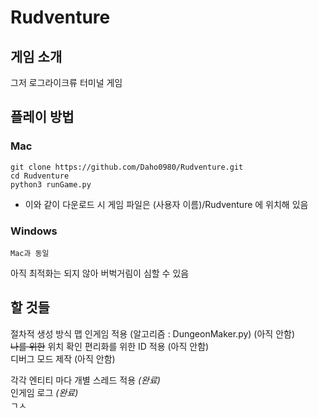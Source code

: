 # Rudventure

## 게임 소개
그저 로그라이크류 터미널 게임   
   
## 플레이 방법   
### Mac   
```
git clone https://github.com/Daho0980/Rudventure.git
cd Rudventure
python3 runGame.py
```
- 이와 같이 다운로드 시 게임 파일은 (사용자 이름)/Rudventure 에 위치해 있음

### Windows   
```
Mac과 동일
```
아직 최적화는 되지 않아 버벅거림이 심할 수 있음

## 할 것들   
절차적 생성 방식 맵 인게임 적용 (알고리즘 : DungeonMaker.py) (아직 안함)   
~~나를 위한~~ 위치 확인 편리화를 위한 ID 적용 (아직 안함)   
디버그 모드 제작 (아직 안함)   
      
각각 엔티티 마다 개별 스레드 적용 _(완료)_   
인게임 로그 _(완료)_   
ㄱㅅ